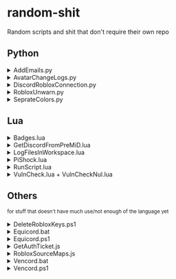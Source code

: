 # random-shit
Random scripts and shit that don't require their own repo

## Python 

<details>
  <summary>AddEmails.py</summary>
  <blockquote>
    <a href="/Data/Python/AddEmails.py">Link</a><br>
    Python script to add a random email to your Roblox account.<br>
    You do require a domain with email forwarding to somewhere you can read all the emails.
  </blockquote>
</details>

<details>
  <summary>AvatarChangeLogs.py</summary>
  <blockquote>
    <a href="/Data/Python/AvatarChangeLogs.py">Link</a><br>
    Python script to host a site to allow mass authenticating Roblox accounts for Discord.<br>
    <a href='https://i.imgur.com/lcu7yFf.png'><img height=420 src='https://i.imgur.com/lcu7yFf.png'></a>
  </blockquote>
</details>

<details>
  <summary>DiscordRobloxConnection.py</summary>
  <blockquote>
    <a href="/Data/Python/DiscordRobloxConnection.py">Link</a><br>
    Python script to host a site to allow mass authenticating Roblox accounts for Discord.<br>
    Recommended method is to use <a href=https://github.com/ic3w0lf22/Roblox-Account-Manager>ic3w0lf22/Roblox-Account-Manager</a> and click the "Open URL" with "http://127.0.0.1/"<br>
    <a href='https://i.imgur.com/bXELV3Z.png'><img height=200 src='https://i.imgur.com/bXELV3Z.png'></a>
  </blockquote>
</details>

<details>
  <summary>RobloxUnwarn.py</summary>
  <blockquote>
    <a href="/Data/Python/RobloxUnwarn.py">Link</a><br>
    Python script to show a way to restore a Roblox account after a warn or waited out ban.
  </blockquote>
</details>

<details>
  <summary>SeprateColors.py</summary>
  <blockquote>
    <a href="/Data/Python/SeprateColors.py">Link</a><br>
    Python script to simplify an image int X amount of colors then make an image for each layer.
  </blockquote>
</details>

## Lua

<details>
  <summary>Badges.lua</summary>
  <blockquote>
    <a href="/Data/Lua/Badges.lua">Link</a><br>
    Roblox script to grab all the Roblox badge ids in the current game.
  </blockquote>
</details>

<details>
  <summary>GetDiscordFromPreMiD.lua</summary>
  <blockquote>
    <a href="/Data/Lua/GetDiscordFromPreMiD.lua">Link</a><br>
    <b>The PreMiD app is no longer used so this isn't useful</b><br><br>
    If the user has PreMiD installed then it will print/grab some user info.<br>
    Example:<br>
    <img width=690 alt="image" src="https://user-images.githubusercontent.com/67937010/208335348-84c2de5d-c9a8-42f1-832a-af556241ccd8.png">
  </blockquote>
</details>

<details>
  <summary>LogFilesInWorkspace.lua</summary>
  <blockquote>
    <a href="/Data/Others/WorkspaceLog/LogFilesInWorkspace.lua">Link</a><br>
    Will save to file any whitelisted files to a file.<br>
    To export saved data use this <a href="/Data/Others/WorkspaceLog/ExportLoggedFiles.lua">RLua script</a> or <a href="/Data/Others/WorkspaceLog/ExportLoggedFiles.py">Python script</a>.<br>
  </blockquote>
</details>

<details>
  <summary>PiShock.lua</summary>
  <blockquote>
    <a href="/Libraries/PiShock.lua">Link</a><br>
    Library for PiShock<br>
    <img height=420 src="https://github.com/Roblox-Thot/random-shit/assets/67937010/38e66160-8e98-4f05-8d98-ec04bb777873">
  </blockquote>
</details>

<details>
  <summary>RunScript.lua</summary>
  <blockquote>
    <a href="/Data/Lua/RunScript.lua">Link</a><br>
    Roblox Studio plugin to allow running the currently open script.<br>
    Just place the Lua file in "%localappdata%/Roblox/Plugins"
  </blockquote>
</details>

<details>
  <summary>VulnCheck.lua + VulnCheckNul.lua</summary>
  <blockquote>
    <a href="/Data/Lua/VulnCheck.lua">VulnCheck.lua</a> <a href="/Data/Lua/VulnCheckNul.lua">VulnCheckNul.lua</a><br>
    Runs a basic check for functions that can be abused, VulnCheckNul adds Null to the end of functions which can bypass some blocks.
  </blockquote>
</details>

## Others

<sup>for stuff that doesn't have much use/not enough of the language yet</sup>

<details>
  <summary>DeleteRobloxKeys.ps1</summary>
  <blockquote>
    <a href="/Data/Others/DeleteRobloxKeys.ps1">Link</a><br>
    Powershell script to remove any Roblox keys from Windows Credential manager tab.
  </blockquote>
</details>

<details>
  <summary>Equicord.bat</summary>
  <blockquote>
    <a href="/Data/Others/Equicord.bat">Link</a><br>
    Batch script to download and run the Equicord CLI installer.<br>
    curl https://raw.githubusercontent.com/Roblox-Thot/random-shit/refs/heads/main/Data/Others/Equicord.bat | cmd
  </blockquote>
</details>

<details>
  <summary>Equicord.ps1</summary>
  <blockquote>
    <a href="/Data/Others/Equicord.ps1">Link</a><br>
    Powershell script to download and run the Equicord CLI installer..<br>
    irm "https://raw.githubusercontent.com/Roblox-Thot/random-shit/refs/heads/main/Data/Others/Equicord.ps1" | iex
  </blockquote>
</details>


<details>
  <summary>GetAuthTicket.js</summary>
  <blockquote>
    <a href="/Data/Others/GetAuthTicket.js">Link</a><br>
    JavaScript to get a auth ticket on the Roblox website.
  </blockquote>
</details>

<details>
  <summary>RobloxSourceMaps.js</summary>
  <blockquote>
    <a href="/Data/Others/RobloxSourceMaps.js">Link</a><br>
    JavaScript to grab all source maps from Roblox.com.<br>
    To use just run it in a browser's console.
  </blockquote>
</details>

<details>
  <summary>Vencord.bat</summary>
  <blockquote>
    <a href="/Data/Others/Vencord.bat">Link</a><br>
    Batch script to download and run the Vencord CLI installer.<br>
    curl https://raw.githubusercontent.com/Roblox-Thot/random-shit/refs/heads/main/Data/Others/Vencord.bat | cmd
  </blockquote>
</details>

<details>
  <summary>Vencord.ps1</summary>
  <blockquote>
    <a href="/Data/Others/Vencord.ps1">Link</a><br>
    Powershell script to download and run the Vencord CLI installer..<br>
    irm "https://raw.githubusercontent.com/Roblox-Thot/random-shit/refs/heads/main/Data/Others/Vencord.ps1" | iex
  </blockquote>
</details>
